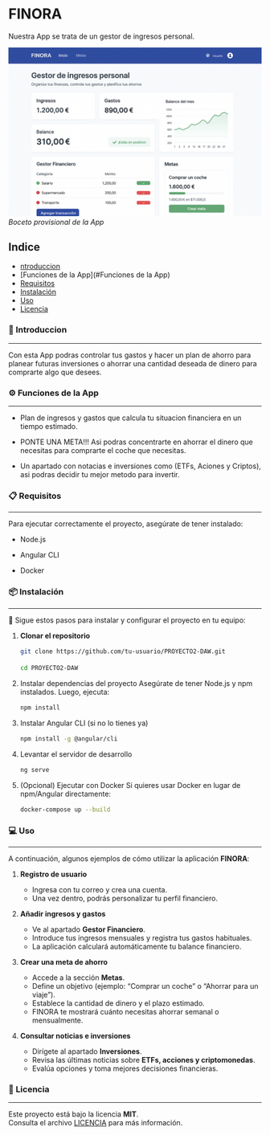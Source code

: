 ﻿# FINORA

Nuestra App se trata de un gestor de ingresos personal.

![Boceto](./img/bocetoWEB.png)
*Boceto provisional de la App*

## Indice

- [ntroduccion](#:Introduccion)
- [Funciones de la App](#Funciones de la App)
- [Requisitos](#Requisitos)
- [Instalación](#Instalación )
- [Uso ](#Uso )
- [Licencia](#Licencia)


### :rocket: Introduccion
---
Con esta App podras controlar tus gastos y hacer un plan de ahorro para planear futuras inversiones o ahorrar una cantidad deseada de dinero para comprarte algo que desees.

### :gear: Funciones de la App
---
* Plan de ingresos y gastos que calcula tu situacion financiera en un tiempo estimado.

* PONTE UNA META!!! Asi podras concentrarte en ahorrar el dinero que necesitas para comprarte el coche que necesitas.

* Un apartado con notacias e inversiones como (ETFs, Aciones y Criptos), asi podras decidir tu mejor metodo para invertir.

### :clipboard: Requisitos
---
Para ejecutar correctamente el proyecto, asegúrate de tener instalado:

* Node.js

* Angular CLI

* Docker

### :package: Instalación  
---
:rocket:
Sigue estos pasos para instalar y configurar el proyecto en tu equipo:  

1. **Clonar el repositorio**  
    ```bash
   git clone https://github.com/tu-usuario/PROYECTO2-DAW.git

   cd PROYECTO2-DAW
    ```

2. Instalar dependencias del proyecto
Asegúrate de tener Node.js y npm instalados. Luego, ejecuta:

    ```bash
    npm install
    ```

3. Instalar Angular CLI (si no lo tienes ya)

    ```bash
    npm install -g @angular/cli
    ```

4. Levantar el servidor de desarrollo

    ```bash
    ng serve
    ```

5. (Opcional) Ejecutar con Docker
Si quieres usar Docker en lugar de npm/Angular directamente:

    ```bash
    docker-compose up --build
    ```

### :computer: Uso  
---
A continuación, algunos ejemplos de cómo utilizar la aplicación **FINORA**:  

1. **Registro de usuario**  
   - Ingresa con tu correo y crea una cuenta.  
   - Una vez dentro, podrás personalizar tu perfil financiero.  

2. **Añadir ingresos y gastos**  
   - Ve al apartado **Gestor Financiero**.  
   - Introduce tus ingresos mensuales y registra tus gastos habituales.  
   - La aplicación calculará automáticamente tu balance financiero.  

3. **Crear una meta de ahorro**  
   - Accede a la sección **Metas**.  
   - Define un objetivo (ejemplo: “Comprar un coche” o “Ahorrar para un viaje”).  
   - Establece la cantidad de dinero y el plazo estimado.  
   - FINORA te mostrará cuánto necesitas ahorrar semanal o mensualmente.  

4. **Consultar noticias e inversiones**  
   - Dirígete al apartado **Inversiones**.  
   - Revisa las últimas noticias sobre **ETFs, acciones y criptomonedas**.  
   - Evalúa opciones y toma mejores decisiones financieras.

### :scroll: Licencia  
---
Este proyecto está bajo la licencia **MIT**.  
Consulta el archivo [LICENCIA](LICENCIA) para más información. 





